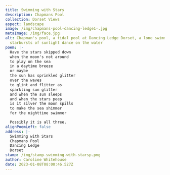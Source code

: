 ```yaml
---
title: Swimming with Stars
description: Chapmans Pool
collection: Dorset Views
aspect: landscape
image: /img/chapmans-pool-dancing-ledge1-.jpg
metaImage: /img/face.jpg
alt: Chapman's pool, a tidal pool at Dancing Ledge Dorset, a lone swimmer,
  starbursts of sunlight dance on the water
poem: |-
  Have the stars skipped down
  when the moon's not around
  to play on the sea 
  in a daytime breeze
  or maybe
  the sun has sprinkled glitter
  over the waves
  to glint and flitter as
  sparkling sun glitter
  and when the sun sleeps
  and when the stars peep
  is it silver the moon spills 
  to make the sea shimmer 
  for the nighttime swimmer

  Possibly it is all three.
alignPoemLeft: false
address: |-
  Swimming with Stars
  Chapmans Pool
  Dancing Ledge
  Dorset
stamp: /img/stamp-swimming-with-starsp.png
author: Caroline Whitehouse
date: 2023-01-08T08:00:46.527Z
---
```

